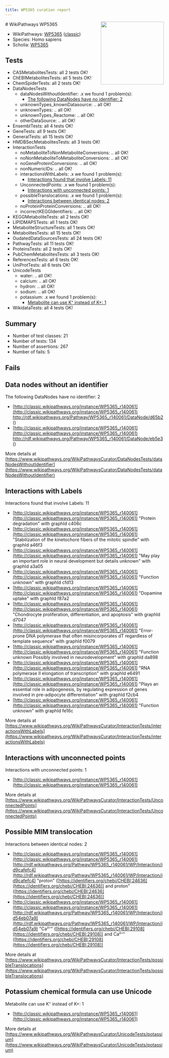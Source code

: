 ```yaml
---
title: WP5365 curation report
---
```


<img style="float: right; width: 200px" src="https://upload.wikimedia.org/wikipedia/commons/thumb/8/83/Wplogo_with_text_500.png/640px-Wplogo_with_text_500.png" />
# WikiPathways WP5365

* WikiPathways: [WP5365](https://wikipathways.org/pathways/WP5365) ([classic](https://classic.wikipathways.org/instance/WP5365))
* Species: Homo sapiens
* Scholia: [WP5365](https://scholia.toolforge.org/wikipathways/WP5365)
## Tests
* CASMetabolitesTests: all 2 tests OK!
* ChEBIMetabolitesTests: all 5 tests OK!
* ChemSpiderTests: all 2 tests OK!
* DataNodesTests
    * dataNodesWithoutIdentifier: .x we found 1 problem(s):
        * [The following DataNodes have no identifier: 2](#d2d32fa1)
    * unknownTypes_knownDatasource: .. all OK!
    * unknownTypes: .. all OK!
    * unknownTypes_Reactome: .. all OK!
    * otherDataSource: .. all OK!
* EnsemblTests: all 4 tests OK!
* GeneTests: all 9 tests OK!
* GeneralTests: all 15 tests OK!
* HMDBSecMetabolitesTests: all 3 tests OK!
* InteractionTests
    * noMetaboliteToNonMetaboliteConversions: .. all OK!
    * noNonMetaboliteToMetaboliteConversions: .. all OK!
    * noGeneProteinConversions: .. all OK!
    * nonNumericIDs: .. all OK!
    * interactionsWithLabels: .x we found 1 problem(s):
        * [Interactions found that involve Labels: 11](#fe97a8b9)
    * UnconnectedPoints: .x we found 1 problem(s):
        * [Interactions with unconnected points: 1](#35a61ad9)
    * possibleTranslocations: .x we found 1 problem(s):
        * [Interactions between identical nodes: 2](#1c118207)
    * noProteinProteinConversions: .. all OK!
    * incorrectKEGGIdentifiers: .. all OK!
* KEGGMetaboliteTests: all 2 tests OK!
* LIPIDMAPSTests: all 1 tests OK!
* MetaboliteStructureTests: all 1 tests OK!
* MetabolitesTests: all 15 tests OK!
* OudatedDataSourcesTests: all 24 tests OK!
* PathwayTests: all 11 tests OK!
* ProteinsTests: all 2 tests OK!
* PubChemMetabolitesTests: all 3 tests OK!
* ReferencesTests: all 6 tests OK!
* UniProtTests: all 6 tests OK!
* UnicodeTests
    * water: .. all OK!
    * calcium: .. all OK!
    * hydron: .. all OK!
    * sodium: .. all OK!
    * potassium: .x we found 1 problem(s):
        * [Metabolite can use K⁺ instead of K+: 1](#6cc0da79)
* WikidataTests: all 4 tests OK!


## Summary

* Number of test classes: 21
* Number of tests: 134
* Number of assertions: 267
* Number of fails: 5

## Fails

<a name="d2d32fa1" />

## Data nodes without an identifier

The following DataNodes have no identifier: 2

* [http://classic.wikipathways.org/instance/WP5365_r140061](http://classic.wikipathways.org/instance/WP5365_r140061) http://rdf.wikipathways.org/Pathway/WP5365_r140061/DataNode/d65b2 ()
* [http://classic.wikipathways.org/instance/WP5365_r140061](http://classic.wikipathways.org/instance/WP5365_r140061) http://rdf.wikipathways.org/Pathway/WP5365_r140061/DataNode/eb5e3 ()


More details at [https://www.wikipathways.org/WikiPathwaysCurator/DataNodesTests/dataNodesWithoutIdentifier](https://www.wikipathways.org/WikiPathwaysCurator/DataNodesTests/dataNodesWithoutIdentifier)

<a name="fe97a8b9" />

## Interactions with Labels

Interactions found that involve Labels: 11

* [http://classic.wikipathways.org/instance/WP5365_r140061](http://classic.wikipathways.org/instance/WP5365_r140061) "Protein degradation" with graphId c406c
* [http://classic.wikipathways.org/instance/WP5365_r140061](http://classic.wikipathways.org/instance/WP5365_r140061) "Stabilization of the kinetochore
fibers of the mitotic spindle" with graphId a46f3
* [http://classic.wikipathways.org/instance/WP5365_r140061](http://classic.wikipathways.org/instance/WP5365_r140061) "May play an important 
role in neural development
but details unknown" with graphId a3a05
* [http://classic.wikipathways.org/instance/WP5365_r140061](http://classic.wikipathways.org/instance/WP5365_r140061) "Function unknown" with graphId cfd13
* [http://classic.wikipathways.org/instance/WP5365_r140061](http://classic.wikipathways.org/instance/WP5365_r140061) "Dopamine uptake" with graphId f87a2
* [http://classic.wikipathways.org/instance/WP5365_r140061](http://classic.wikipathways.org/instance/WP5365_r140061) "Chondrocyte proliferation, 
differentiation, and apoptosis" with graphId d7047
* [http://classic.wikipathways.org/instance/WP5365_r140061](http://classic.wikipathways.org/instance/WP5365_r140061) "Error-prone DNA polymerase that often misincorporates
dT regardless of template sequence" with graphId f0079
* [http://classic.wikipathways.org/instance/WP5365_r140061](http://classic.wikipathways.org/instance/WP5365_r140061) "Function unknown
Possibly involved 
in neurodevelopment" with graphId da898
* [http://classic.wikipathways.org/instance/WP5365_r140061](http://classic.wikipathways.org/instance/WP5365_r140061) "RNA polymerase II elongation of transcription" with graphId e6491
* [http://classic.wikipathways.org/instance/WP5365_r140061](http://classic.wikipathways.org/instance/WP5365_r140061) "Plays an essential role in adipogenesis, 
by regulating expression of genes involved
in pre-adipocyte differentiation" with graphId f2cb4
* [http://classic.wikipathways.org/instance/WP5365_r140061](http://classic.wikipathways.org/instance/WP5365_r140061) "Function unknown" with graphId fe16c


More details at [https://www.wikipathways.org/WikiPathwaysCurator/InteractionTests/interactionsWithLabels](https://www.wikipathways.org/WikiPathwaysCurator/InteractionTests/interactionsWithLabels)

<a name="35a61ad9" />

## Interactions with unconnected points

Interactions with unconnected points: 1

* [http://classic.wikipathways.org/instance/WP5365_r140061](http://classic.wikipathways.org/instance/WP5365_r140061)


More details at [https://www.wikipathways.org/WikiPathwaysCurator/InteractionTests/UnconnectedPoints](https://www.wikipathways.org/WikiPathwaysCurator/InteractionTests/UnconnectedPoints)

<a name="1c118207" />

## Possible MIM translocation

Interactions between identical nodes: 2

* [http://classic.wikipathways.org/instance/WP5365_r140061](http://classic.wikipathways.org/instance/WP5365_r140061) [http://rdf.wikipathways.org/Pathway/WP5365_r140061/WP/Interaction/id9cafefc4](http://rdf.wikipathways.org/Pathway/WP5365_r140061/WP/Interaction/id9cafefc4) "proton" ([https://identifiers.org/chebi/CHEBI:24636](https://identifiers.org/chebi/CHEBI:24636)) and 
proton" ([https://identifiers.org/chebi/CHEBI:24636](https://identifiers.org/chebi/CHEBI:24636))
* [http://classic.wikipathways.org/instance/WP5365_r140061](http://classic.wikipathways.org/instance/WP5365_r140061) [http://rdf.wikipathways.org/Pathway/WP5365_r140061/WP/Interaction/id54eb07a9](http://rdf.wikipathways.org/Pathway/WP5365_r140061/WP/Interaction/id54eb07a9) "Ca²⁺" ([https://identifiers.org/chebi/CHEBI:29108](https://identifiers.org/chebi/CHEBI:29108)) and 
Ca²⁺" ([https://identifiers.org/chebi/CHEBI:29108](https://identifiers.org/chebi/CHEBI:29108))


More details at [https://www.wikipathways.org/WikiPathwaysCurator/InteractionTests/possibleTranslocations](https://www.wikipathways.org/WikiPathwaysCurator/InteractionTests/possibleTranslocations)

<a name="6cc0da79" />

## Potassium chemical formula can use Unicode

Metabolite can use K⁺ instead of K+: 1

* [http://classic.wikipathways.org/instance/WP5365_r140061](http://classic.wikipathways.org/instance/WP5365_r140061)


More details at [https://www.wikipathways.org/WikiPathwaysCurator/UnicodeTests/potassium](https://www.wikipathways.org/WikiPathwaysCurator/UnicodeTests/potassium)

